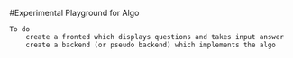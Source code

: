 #Experimental Playground for Algo 

    To do
        create a fronted which displays questions and takes input answer
        create a backend (or pseudo backend) which implements the algo